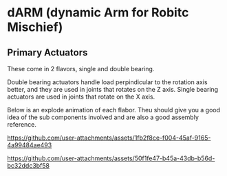# dARM (dynamic Arm for Robitc Mischief)

## Primary Actuators
These come in 2 flavors, single and double bearing.  

Double bearing actuators handle load perpindicular to the rotation axis better, and they are used in joints that rotates on the Z axis. Single bearing actuators are used in joints that rotate on the X axis.

Below is an explode animation of each flabor.  Theu should give you a good idea of the sub components involved and are also a good assembly reference.

https://github.com/user-attachments/assets/1fb2f8ce-f004-45af-9165-4a99484ae493

https://github.com/user-attachments/assets/50f1fe47-b45a-43db-b56d-bc32ddc3bf58


